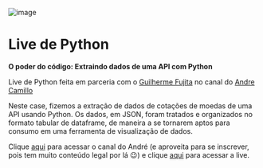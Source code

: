 ![image](https://github.com/user-attachments/assets/455958d4-ceaf-46b1-aa8e-a29d239f133b)



# Live de Python

**O poder do código: Extraindo dados de uma API com Python**

Live de Python feita em parceria com o <a href="https://www.linkedin.com/in/guilherme-fujita" target="_blank">Guilherme Fujita</a> no canal do <a href="https://www.linkedin.com/in/andr%C3%A9camillobi" target="_blank">Andre Camillo</a>

Neste case, fizemos a extração de dados de cotações de moedas de uma API usando Python. Os dados, em JSON, foram tratados e organizados no formato tabular de dataframe, de maneira a se tornarem aptos para consumo em uma ferramenta de visualização de dados.

Clique [aqui](https://www.youtube.com/@andrecamillonegocios) para acessar o canal do André (e aproveita para se inscrever, pois tem muito conteúdo legal por lá 😉) e clique [aqui](https://www.youtube.com/watch?v=yN5AdvLw_2A&pp=ygUYYW5kcmUgY2FtaWxsbyBhbGVuY2FzdHJv) para acessar a live.
